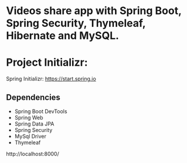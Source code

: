 # Videos share app with Spring Boot, Spring Security, Thymeleaf, Hibernate and MySQL.


# Project Initializr:

Spring Initializr: https://start.spring.io

## Dependencies
- Spring Boot DevTools
- Spring Web
- Spring Data JPA
- Spring Security
- MySql Driver 
- Thymeleaf

http://localhost:8000/




